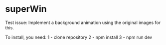 # superWin
Test issue: Implement a background animation using the original images for this.

To install, you need:
1 - clone repository
2 - npm install
3 - npm run dev
